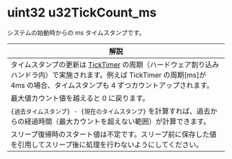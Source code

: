 # uint32 u32TickCount_ms

システムの始動時からの ms タイムスタンプです。

| 解説                                                                                                                                                            |
| ------------------------------------------------------------------------------------------------------------------------------------------------------------- |
| タイムスタンプの更新は [TickTimer](../../hw-api-rifurensu/perifuraru/ticktimer.md) の周期（ハードウェア割り込みハンドラ内）で実施されます。例えば TickTimer の周期\[ms]が 4ms の場合、タイムスタンプも 4 ずつカウントアップされます。 |
| 最大値カウント値を越えると 0 に戻ります。                                                                                                                                        |
| `{過去タイムスタンプ} - {現在のタイムスタンプ}` を計算すれば、過去からの経過時間（最大カウントを超えない範囲）が計算できます。                                                                                          |
| スリープ復帰時のスタート値は不定です。スリープ前に保存した値を引用してスリープ後に処理を行わないようにしてください。                                                                                                    |
